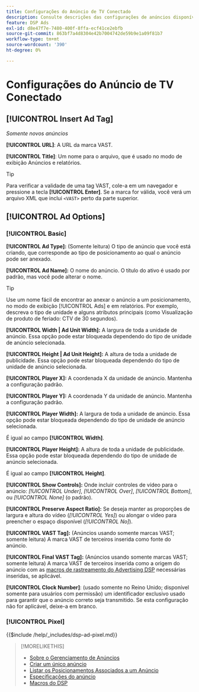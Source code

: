 ```yaml
---
title: Configurações do Anúncio de TV Conectado
description: Consulte descrições das configurações de anúncios disponíveis para anúncios de TV conectados.
feature: DSP Ads
exl-id: d8e47f7e-7480-400f-8ffa-ecf41ce2ebfb
source-git-commit: 863bf7a4d8304e42b7004742de59b9e1a09f81b7
workflow-type: tm+mt
source-wordcount: '390'
ht-degree: 0%

---
```


# Configurações do Anúncio de TV Conectado

## [!UICONTROL Insert Ad Tag]

*Somente novos anúncios*

**[!UICONTROL URL]**: A URL da marca VAST.

**[!UICONTROL Title]**: Um nome para o arquivo, que é usado no modo de exibição Anúncios e relatórios.

>[!TIP]
>
> Para verificar a validade de uma tag VAST, cole-a em um navegador e pressione a tecla **[!UICONTROL Enter]**. Se a marca for válida, você verá um arquivo XML que inclui `<VAST>` perto da parte superior.

## [!UICONTROL Ad Options]

### [!UICONTROL Basic]

**[!UICONTROL Ad Type]:** (Somente leitura) O tipo de anúncio que você está criando, que corresponde ao tipo de posicionamento ao qual o anúncio pode ser anexado.

**[!UICONTROL Ad Name]:** O nome do anúncio. O título do ativo é usado por padrão, mas você pode alterar o nome.

>[!TIP]
>
> Use um nome fácil de encontrar ao anexar o anúncio a um posicionamento, no modo de exibição [!UICONTROL Ads] e em relatórios. Por exemplo, descreva o tipo de unidade e alguns atributos principais (como Visualização de produto de feriado: CTV de 30 segundos).

**[!UICONTROL Width | Ad Unit Width]:** A largura de toda a unidade de anúncio. Essa opção pode estar bloqueada dependendo do tipo de unidade de anúncio selecionada.

**[!UICONTROL Height | Ad Unit Height]:** A altura de toda a unidade de publicidade. Essa opção pode estar bloqueada dependendo do tipo de unidade de anúncio selecionada.

**[!UICONTROL Player X]:** A coordenada X da unidade de anúncio. Mantenha a configuração padrão.

**[!UICONTROL Player Y]:** A coordenada Y da unidade de anúncio. Mantenha a configuração padrão.

**[!UICONTROL Player Width]:** A largura de toda a unidade de anúncio. Essa opção pode estar bloqueada dependendo do tipo de unidade de anúncio selecionada.

É igual ao campo **[!UICONTROL Width]**.

**[!UICONTROL Player Height]:** A altura de toda a unidade de publicidade. Essa opção pode estar bloqueada dependendo do tipo de unidade de anúncio selecionada.

É igual ao campo **[!UICONTROL Height]**.

**[!UICONTROL Show Controls]:** Onde incluir controles de vídeo para o anúncio: *[!UICONTROL Under]*, *[!UICONTROL Over]*, *[!UICONTROL Bottom]*, ou *[!UICONTROL None]* (o padrão).

**[!UICONTROL Preserve Aspect Ratio]:** Se deseja manter as proporções de largura e altura do vídeo (*[!UICONTROL Yes]*) ou alongar o vídeo para preencher o espaço disponível (*[!UICONTROL No]*).

**[!UICONTROL VAST Tag]:** (Anúncios usando somente marcas VAST; somente leitura) A marca VAST de terceiros inserida como fonte do anúncio.

**[!UICONTROL Final VAST Tag]:** (Anúncios usando somente marcas VAST; somente leitura) A marca VAST de terceiros inserida como a origem do anúncio com as [macros de rastreamento do Advertising DSP](/help/dsp/campaign-management/macros.md) necessárias inseridas, se aplicável.

**[!UICONTROL Clock Number]**: (usado somente no Reino Unido; disponível somente para usuários com permissão) um identificador exclusivo usado para garantir que o anúncio correto seja transmitido. Se esta configuração não for aplicável, deixe-a em branco.

### [!UICONTROL Pixel]

<!-- **[!UICONTROL Pixel]:** -->

{{$include /help/_includes/dsp-ad-pixel.md}}

>[!MORELIKETHIS]
>
>* [Sobre o Gerenciamento de Anúncios](ad-about.md)
>* [Criar um único anúncio](ad-create.md)
>* [Listar os Posicionamentos Associados a um Anúncio](/help/dsp/campaign-management/ads/ad-list-placements.md)
>* [Especificações do anúncio](ad-specs.md)
>* [Macros do DSP](/help/dsp/campaign-management/macros.md)
